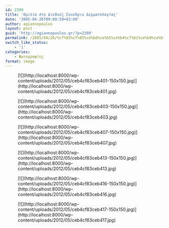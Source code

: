 ```yaml
---
id: 2399
title: 'Ομιλία στο Διεθνές Συνέδριο Δερματολογίας'
date: '2005-04-26T09:00:59+03:00'
author: agiannopoulos
layout: post
guid: 'http://agiannopoulos.gr/?p=2399'
permalink: /2005/04/26/%cf%83%cf%85%ce%bd%ce%b5%ce%b4%cf%81%ce%b9%ce%bf-%ce%b4%ce%b5%cf%81%ce%bc%ce%b1%cf%84%ce%bf%ce%bb%ce%bf%ce%b3%ce%b9%ce%b1%cf%82-%cf%86%cf%89%cf%84%ce%bf%ce%b3%cf%81%ce%b1%cf%86%ce%b9%ce%b5%cf%82/
switch_like_status:
    - '1'
categories:
    - Φωτογραφίες
format: image
---
```


<div class="gallery galleryid-2399 gallery-columns-3 gallery-size-thumbnail" id="gallery-3"><figure class="gallery-item"><div class="gallery-icon landscape"> [![](http://localhost:8000/wp-content/uploads/2012/05/ceb4cf83ceb401-150x150.jpg)](http://localhost:8000/wp-content/uploads/2012/05/ceb4cf83ceb401.jpg) </div></figure><figure class="gallery-item"><div class="gallery-icon landscape"> [![](http://localhost:8000/wp-content/uploads/2012/05/ceb4cf83ceb403-150x150.jpg)](http://localhost:8000/wp-content/uploads/2012/05/ceb4cf83ceb403.jpg) </div></figure><figure class="gallery-item"><div class="gallery-icon landscape"> [![](http://localhost:8000/wp-content/uploads/2012/05/ceb4cf83ceb407-150x150.jpg)](http://localhost:8000/wp-content/uploads/2012/05/ceb4cf83ceb407.jpg) </div></figure><figure class="gallery-item"><div class="gallery-icon landscape"> [![](http://localhost:8000/wp-content/uploads/2012/05/ceb4cf83ceb413-150x150.jpg)](http://localhost:8000/wp-content/uploads/2012/05/ceb4cf83ceb413.jpg) </div></figure><figure class="gallery-item"><div class="gallery-icon landscape"> [![](http://localhost:8000/wp-content/uploads/2012/05/ceb4cf83ceb416-150x150.jpg)](http://localhost:8000/wp-content/uploads/2012/05/ceb4cf83ceb416.jpg) </div></figure><figure class="gallery-item"><div class="gallery-icon portrait"> [![](http://localhost:8000/wp-content/uploads/2012/05/ceb4cf83ceb417-150x150.jpg)](http://localhost:8000/wp-content/uploads/2012/05/ceb4cf83ceb417.jpg) </div></figure> </div>